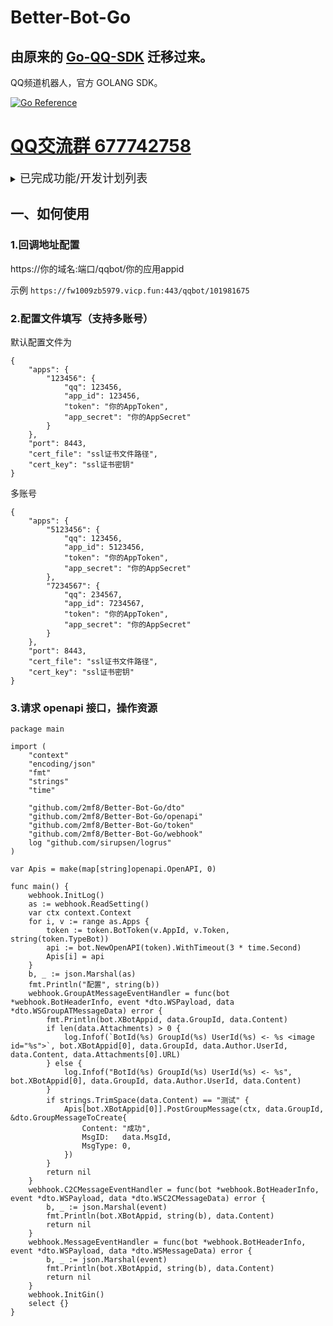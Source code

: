 # Better-Bot-Go

## 由原来的 [Go-QQ-SDK](https://github.com/2mf8/Go-QQ-SDK) 迁移过来。

QQ频道机器人，官方 GOLANG SDK。

[![Go Reference](https://pkg.go.dev/badge/github.com/2mf8/Better-Bot-Go.svg)](https://pkg.go.dev/github.com/2mf8/Better-Bot-Go)

# [QQ交流群 677742758](https://qm.qq.com/q/okWktIaAqk)

<details>

<summary><font size="4">已完成功能/开发计划列表</font></summary>

### **登录**

- [x] 登录

### **消息类型**
- [x] 文本
- [x] 图片
- [x] 语音
- [x] MarkDown
- [ ] 表情
- [ ] At
- [ ] 回复
- [ ] 长消息(仅群聊/私聊)
- [ ] 链接分享
- [ ] 小程序(暂只支持RAW)
- [x] 短视频
- [ ] 合并转发
- [ ] 群文件(上传与接收信息)

### **群聊**

- [x] 收发群消息
- [x] 机器人加群通知
- [x] 机器人离群通知
- [x] 群接收机器人主动消息通知
- [x] 群拒绝机器人主动消息通知
- [x] 机器人撤回自己在2分钟内的消息
- [x] 机器人获取群成员列表【需要申请权限】

### **C2C**

- [x] 收发C2C消息
- [x] 机器人加好友通知
- [x] 机器人删好友通知
- [x] 接收机器人消息通知
- [x] 拒绝机器人消息通知
- [x] 机器人撤回自己在2分钟内的消息

</details>

## 一、如何使用

### 1.回调地址配置

https://你的域名:端口/qqbot/你的应用appid

示例 `https://fw1009zb5979.vicp.fun:443/qqbot/101981675`

### 2.配置文件填写（支持多账号）

默认配置文件为
```
{
	"apps": {
		"123456": {
			"qq": 123456,
			"app_id": 123456,
			"token": "你的AppToken",
			"app_secret": "你的AppSecret"
		}
	},
	"port": 8443,
	"cert_file": "ssl证书文件路径",
	"cert_key": "ssl证书密钥"
}
```
多账号

```
{
	"apps": {
		"5123456": {
			"qq": 123456,
			"app_id": 5123456,
			"token": "你的AppToken",
			"app_secret": "你的AppSecret"
		},
		"7234567": {
			"qq": 234567,
			"app_id": 7234567,
			"token": "你的AppToken",
			"app_secret": "你的AppSecret"
		}
	},
	"port": 8443,
	"cert_file": "ssl证书文件路径",
	"cert_key": "ssl证书密钥"
}
```

### 3.请求 openapi 接口，操作资源

```golang
package main

import (
	"context"
	"encoding/json"
	"fmt"
	"strings"
	"time"

	"github.com/2mf8/Better-Bot-Go/dto"
	"github.com/2mf8/Better-Bot-Go/openapi"
	"github.com/2mf8/Better-Bot-Go/token"
	"github.com/2mf8/Better-Bot-Go/webhook"
	log "github.com/sirupsen/logrus"
)

var Apis = make(map[string]openapi.OpenAPI, 0)

func main() {
	webhook.InitLog()
	as := webhook.ReadSetting()
	var ctx context.Context
	for i, v := range as.Apps {
		token := token.BotToken(v.AppId, v.Token, string(token.TypeBot))
		api := bot.NewOpenAPI(token).WithTimeout(3 * time.Second)
		Apis[i] = api
	}
	b, _ := json.Marshal(as)
	fmt.Println("配置", string(b))
	webhook.GroupAtMessageEventHandler = func(bot *webhook.BotHeaderInfo, event *dto.WSPayload, data *dto.WSGroupATMessageData) error {
		fmt.Println(bot.XBotAppid, data.GroupId, data.Content)
		if len(data.Attachments) > 0 {
			log.Infof(`BotId(%s) GroupId(%s) UserId(%s) <- %s <image id="%s">`, bot.XBotAppid[0], data.GroupId, data.Author.UserId, data.Content, data.Attachments[0].URL)
		} else {
			log.Infof("BotId(%s) GroupId(%s) UserId(%s) <- %s", bot.XBotAppid[0], data.GroupId, data.Author.UserId, data.Content)
		}
		if strings.TrimSpace(data.Content) == "测试" {
			Apis[bot.XBotAppid[0]].PostGroupMessage(ctx, data.GroupId, &dto.GroupMessageToCreate{
				Content: "成功",
				MsgID:   data.MsgId,
				MsgType: 0,
			})
		}
		return nil
	}
	webhook.C2CMessageEventHandler = func(bot *webhook.BotHeaderInfo, event *dto.WSPayload, data *dto.WSC2CMessageData) error {
		b, _ := json.Marshal(event)
		fmt.Println(bot.XBotAppid, string(b), data.Content)
		return nil
	}
	webhook.MessageEventHandler = func(bot *webhook.BotHeaderInfo, event *dto.WSPayload, data *dto.WSMessageData) error {
		b, _ := json.Marshal(event)
		fmt.Println(bot.XBotAppid, string(b), data.Content)
		return nil
	}
	webhook.InitGin()
	select {}
}
```